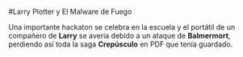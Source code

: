#Larry Plotter y El Malware de Fuego

Una importante hackaton se celebra en la escuela y el portátil de un compañero de **Larry**
se averia debido a un ataque de **Balmermort**, perdiendo así toda la saga **Crepúsculo**
en PDF que tenía guardado.
